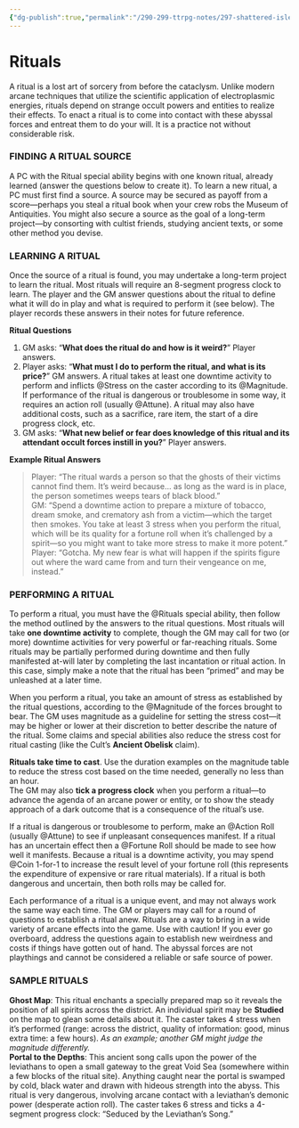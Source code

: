 ```yaml
---
{"dg-publish":true,"permalink":"/290-299-ttrpg-notes/297-shattered-isles/16-magic/si-rituals/"}
---
```



# Rituals

A ritual is a lost art of sorcery from before the cataclysm. Unlike modern arcane techniques that utilize the scientific application of electroplasmic energies, rituals depend on strange occult powers and entities to realize their effects. To enact a ritual is to come into contact with these abyssal forces and entreat them to do your will. It is a practice not without considerable risk.

### FINDING A RITUAL SOURCE

A PC with the Ritual special ability begins with one known ritual, already learned (answer the questions below to create it). To learn a new ritual, a PC must first find a source. A source may be secured as payoff from a score—perhaps you steal a ritual book when your crew robs the Museum of Antiquities. You might also secure a source as the goal of a long-term project—by consorting with cultist friends, studying ancient texts, or some other method you devise.

### LEARNING A RITUAL

Once the source of a ritual is found, you may undertake a long-term project to learn the ritual. Most rituals will require an 8-segment progress clock to learn. The player and the GM answer questions about the ritual to define what it will do in play and what is required to perform it (see below). The player records these answers in their notes for future reference.

**Ritual Questions**

1.  GM asks: “**What does the ritual do and how is it weird?**” Player answers.
2.  Player asks: “**What must I do to perform the ritual, and what is its price?**” GM answers. A ritual takes at least one downtime activity to perform and inflicts @Stress on the caster according to its @Magnitude. If performance of the ritual is dangerous or troublesome in some way, it requires an action roll (usually @Attune). A ritual may also have additional costs, such as a sacrifice, rare item, the start of a dire progress clock, etc.
3.  GM asks: “**What new belief or fear does knowledge of this ritual and its attendant occult forces instill in you?**” Player answers.

**Example Ritual Answers**

> Player: “The ritual wards a person so that the ghosts of their victims cannot find them. It’s weird because... as long as the ward is in place, the person sometimes weeps tears of black blood.”  
> GM: “Spend a downtime action to prepare a mixture of tobacco, dream smoke, and crematory ash from a victim—which the target then smokes. You take at least 3 stress when you perform the ritual, which will be its quality for a fortune roll when it’s challenged by a spirit—so you might want to take more stress to make it more potent.”  
> Player: “Gotcha. My new fear is what will happen if the spirits figure out where the ward came from and turn their vengeance on me, instead.”

### PERFORMING A RITUAL

To perform a ritual, you must have the @Rituals special ability, then follow the method outlined by the answers to the ritual questions. Most rituals will take **one downtime activity** to complete, though the GM may call for two (or more) downtime activities for very powerful or far-reaching rituals. Some rituals may be partially performed during downtime and then fully manifested at-will later by completing the last incantation or ritual action. In this case, simply make a note that the ritual has been “primed” and may be unleashed at a later time.

When you perform a ritual, you take an amount of stress as established by the ritual questions, according to the @Magnitude of the forces brought to bear. The GM uses magnitude as a guideline for setting the stress cost—it may be higher or lower at their discretion to better describe the nature of the ritual. Some claims and special abilities also reduce the stress cost for ritual casting (like the Cult’s **Ancient Obelisk** claim).

**Rituals take time to cast**. Use the duration examples on the magnitude table to reduce the stress cost based on the time needed, generally no less than an hour.  
The GM may also **tick a progress clock** when you perform a ritual—to advance the agenda of an arcane power or entity, or to show the steady approach of a dark outcome that is a consequence of the ritual’s use.

If a ritual is dangerous or troublesome to perform, make an @Action Roll (usually @Attune) to see if unpleasant consequences manifest. If a ritual has an uncertain effect then a @Fortune Roll should be made to see how well it manifests. Because a ritual is a downtime activity, you may spend @Coin 1-for-1 to increase the result level of your fortune roll (this represents the expenditure of expensive or rare ritual materials). If a ritual is both dangerous and uncertain, then both rolls may be called for.

Each performance of a ritual is a unique event, and may not always work the same way each time. The GM or players may call for a round of questions to establish a ritual anew. Rituals are a way to bring in a wide variety of arcane effects into the game. Use with caution! If you ever go overboard, address the questions again to establish new weirdness and costs if things have gotten out of hand. The abyssal forces are not playthings and cannot be considered a reliable or safe source of power.

### SAMPLE RITUALS

**Ghost Map**: This ritual enchants a specially prepared map so it reveals the position of all spirits across the district. An individual spirit may be **Studied** on the map to glean some details about it. The caster takes 4 stress when it’s performed (range: across the district, quality of information: good, minus extra time: a few hours). _As an example; another GM might judge the magnitude differently._  
**Portal to the Depths**: This ancient song calls upon the power of the leviathans to open a small gateway to the great Void Sea (somewhere within a few blocks of the ritual site). Anything caught near the portal is swamped by cold, black water and drawn with hideous strength into the abyss. This ritual is very dangerous, involving arcane contact with a leviathan’s demonic power (desperate action roll). The caster takes 6 stress and ticks a 4-segment progress clock: “Seduced by the Leviathan’s Song.”